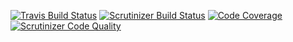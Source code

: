 [![Travis Build Status](https://travis-ci.org/bantuXorg/php-stream-filter-hash.svg?branch=master)](https://travis-ci.org/bantuXorg/php-stream-filter-hash)
[![Scrutinizer Build Status](https://scrutinizer-ci.com/g/bantuXorg/php-stream-filter-hash/badges/build.png?b=master)](https://scrutinizer-ci.com/g/bantuXorg/php-stream-filter-hash/build-status/master)
[![Code Coverage](https://scrutinizer-ci.com/g/bantuXorg/php-stream-filter-hash/badges/coverage.png?b=master)](https://scrutinizer-ci.com/g/bantuXorg/php-stream-filter-hash/?branch=master)
[![Scrutinizer Code Quality](https://scrutinizer-ci.com/g/bantuXorg/php-stream-filter-hash/badges/quality-score.png?b=master)](https://scrutinizer-ci.com/g/bantuXorg/php-stream-filter-hash/?branch=master)
